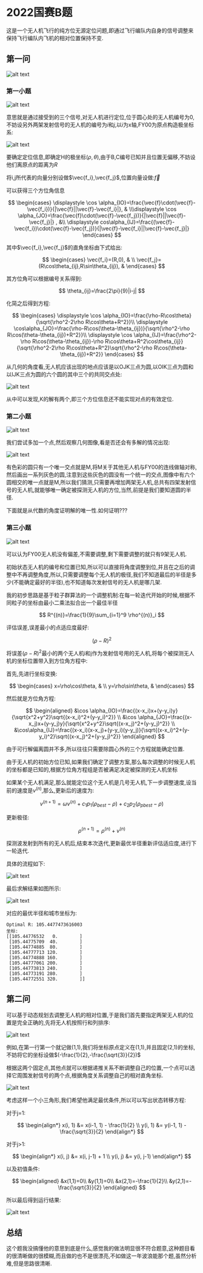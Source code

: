 # 2022国赛B题

这是一个无人机飞行的纯方位无源定位问题,即通过飞行编队内自身的信号调整来保持飞行编队内飞机的相对位置保持不变.

## 第一问

![alt text](image-6.png)

### 第一小题

![alt text](image-11.png)

意思就是通过接受到的三个信号,对无人机进行定位,位于圆心处的无人机编号为0,不妨设另外两架发射信号的无人机的编号为$i$和$j$,以$i$为x轴,FY00为原点构造极坐标系:

![alt text](image-12.png)

要确定定位信息,即确定H的极坐标$(\rho,\theta)$,由于B,C编号已知并且位置无偏移,不妨设他们离原点的距离为$R$

将i,j所代表的向量分别设做$\vec{f_i},\vec{f_j}$,位置向量设做:$\vec{f}$

可以获得三个方位角信息

$$
\begin{cases} \displaystyle \cos \alpha_{IO}=\frac{\vec{f}\cdot(\vec{f}-\vec{f_i})}{|\vec{f}||\vec{f}-\vec{f_i}|}, &  \\\displaystyle \cos \alpha_{JO}=\frac{\vec{f}\cdot(\vec{f}-\vec{f_j})}{|\vec{f}||\vec{f}-\vec{f_j}|} , &\\  
\displaystyle cos\alpha_{IJ}=\frac{(\vec{f}-\vec{f_i})\cdot(\vec{f}-\vec{f_j})}{|\vec{f}-\vec{f_i}||\vec{f}-\vec{f_j}|}
\end{cases}
$$

其中$\vec{f_i},\vec{f_j}$的直角坐标由下式给出:

$$
\begin{cases} \vec{f_i}=(R,0), &  \\ \vec{f_j}=(R\cos\theta_{ij},R\sin\theta_{ij}), &  \end{cases}
$$

其方位角可以根据编号关系得到:

$$
\theta_{ij}=\frac{2\pi}{9}|i-j|
$$

化简之后得到方程:

$$
\begin{cases} 
\displaystyle \cos \alpha_{IO}=\frac{\rho-R\cos\theta}{\sqrt{\rho^2-2\rho R\cos\theta+R^2}}\\
\displaystyle \cos\alpha_{JO}=\frac{\rho-R\cos(\theta-\theta_{ij})}{\sqrt{\rho^2-\rho R\cos(\theta-\theta_{ij})+R^2}}\\
\displaystyle \cos \alpha_{IJ}=\frac{\rho^2-\rho R\cos(\theta-\theta_{ij})-\rho R\cos\theta+R^2\cos\theta_{ij}}{\sqrt{\rho^2-2\rho R\cos\theta+R^2}\sqrt{\rho^2-\rho R\cos(\theta-\theta_{ij})+R^2}}
\end{cases}
$$

从几何的角度看,无人机应该出现的地点应该是以OJK三点为圆,以OIK三点为圆和以IJK三点为圆的六个圆的其中三个的共同交点处:

![alt text](image-16.png)

从中可以发现,K的解有两个,即三个方位信息还不能实现对点的有效定位.


### 第二小题

![alt text](image-15.png)

我们尝试多加一个点,然后观察几何图像,看是否还会有多解的情况出现:

![alt text](image-13.png)

有色彩的圆只有一个唯一交点就是M,将M关于其他无人机与FY00的连线做轴对称,然后画出一系列灰色的圆,注意到这些灰色的圆没有一个统一的交点,图像中有六个圆相交的唯一点就是M,所以我们猜测,只需要再增加两架无人机,总共有四架发射信号的无人机,就能够唯一确定被探测无人机的方位,当然,前提是我们要知道圆的半径.

下面就是从代数的角度证明解的唯一性.如何证明???



### 第三小题

![alt text](image-14.png)

可以认为FY00无人机没有偏差,不需要调整,剩下需要调整的就只有9架无人机.

初始状态无人机的编号和位置已知,所以可以直接将角度调整到位,并且在之后的调整中不再调整角度,所以,只需要调整每个无人机的极径,我们不知道最后的半径是多少(不能确定最好的半径),也不知道每次发射信号的无人机是哪几架.

我的初步思路是基于粒子群算法的一个调整机制:在每一轮迭代开始的时候,根据不同粒子的坐标由最小二乘法拟合出一个最佳半径

$$
R^{(n)}=\frac{1}{9}\sum_{i=1}^9 \rho^{(n)}_i
$$


评估误差,误差最小的点适应度最好:

$$
(\rho-R)^2
$$

将误差$(\rho-R)^2$最小的两个无人机i和j作为发射信号用的无人机,将每个被探测无人机的坐标位置带入到方位角方程中:

首先,先进行坐标变换:

$$
\begin{cases} x=\rho\cos\theta, &  \\ y=\rho\sin\theta, &  \end{cases}
$$

然后就是方位角方程:

$$
\begin{aligned}
&\cos \alpha_{IO}=\frac{(x-x_i)x+(y-y_i)y}{\sqrt{x^2+y^2}\sqrt{(x-x_i)^2+(y-y_i)^2}} \\
&\cos \alpha_{JO}=\frac{(x-x_j)x+(y-y_j)y}{\sqrt{x^2+y^2}\sqrt{(x-x_j)^2+(y-y_j)^2}} \\
&\cos\alpha_{IJ}=\frac{(x-x_i)(x-x_j)+(y-y_i)(y-y_j)}{\sqrt{(x-x_i)^2+(y-y_i)^2}\sqrt{(x-x_j)^2+(y-y_j)^2}}
\end{aligned}
$$

由于可行解偏离圆并不多,所以往往只需要除圆心外的三个方程就能确定位置.

由于无人机的初始方位已知,如果我们确定了调整方案,那么每次调整的时候无人机的坐标都是已知的,根据方位角方程组是否被满足决定被探测的无人机坐标

如果某个无人机满足,那么就能定位这个无人机是几号无人机,下一步调整速度,设当前的速度是$v^{(n)}$,那么,更新后的速度为:

$$
v^{(n+1)}=\omega v^{(n)}+c_1p_1(\rho_{best}-\rho)+c_2p_2(\rho_{pbest}-\rho)
$$

更新极径:

$$
\rho^{(n+1)}=\rho^{(n)}+v^{(n)}
$$

探测波发射到所有的无人机后,结束本次迭代,更新最优半径重新评估适应度,进行下一轮迭代.

具体的流程如下:

![alt text](image-18.png)

最后求解结果如图所示:

![alt text](image-17.png)

对应的最优半径和城市坐标为:

```
Optimal R: 105.4477473616003
坐标: 
[[105.44776532   0.        ]
 [105.44775709  40.        ]
 [105.44774885  80.        ]
 [105.44777713 120.        ]
 [105.44774888 160.        ]
 [105.44777061 200.        ]
 [105.44773813 240.        ]
 [105.44773191 280.        ]
 [105.44772551 320.        ]]
```

## 第二问

可以基于动态规划去调整无人机的相对位置,于是我们首先要指定两架无人机的位置是完全正确的,先将无人机按照行和列排序:

![alt text](image-19.png)

例如,在第一行第一个就记做(1,1),我们将坐标原点定义在(1,1),并且固定(2,1)的坐标,不妨将它的坐标设做$(-\frac{1}{2},-\frac{\sqrt{3}}{2})$

根据这两个固定点,其他点就可以根据递推关系不断调整自己的位置,一个点可以选择它周围发射信号的两个点,根据角度关系调整自己的相对直角坐标.

![alt text](image-20.png)

考虑这样一个小三角形,我们希望他满足最优条件,所以可以写出状态转移方程:

对于j=1:

$$
\begin{align*}
x(i, 1) &= x(i-1, 1) - \frac{1}{2} \\
y(i, 1) &= y(i-1, 1) - \frac{\sqrt{3}}{2}
\end{align*}
$$

对于j>1:

$$
\begin{align*}
x(i, j) &= x(i, j-1) + 1 \\
y(i, j) &= y(i, j-1)
\end{align*}
$$

以及初值条件:

$$
\begin{aligned}
&x(1,1)=0\\
&y(1,1)=0\\
&x(2,1)=-\frac{1}{2}\\
&y(2,1)=-\frac{\sqrt{3}}{2}
\end{aligned}
$$

所以最后得到运行结果:

![alt text](image-21.png)

## 总结

这个题我没搞懂他的意思到底是什么,感觉我的做法明显很不符合题意,这种题目看的很清晰做的很模糊,而且做的也不是很漂亮,不如做这一年波浪能那个题,虽然分析难,但是思路很清晰.